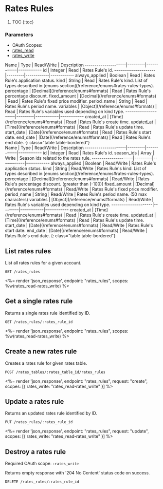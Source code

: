 # Rates Rules

1. TOC
{:toc}

### Parameters
<ul class="nav nav-pills" role="tablist">
  <li class="disabled"><a>OAuth Scopes:</a></li>
  <li class="active"><a href="#rates_read" role="tab" data-toggle="pill">rates_read</a></li>
  <li><a href="#rates_write" role="tab" data-toggle="pill">rates_write</a></li>
</ul>
<div class="tab-content" markdown="1">
  <div class="tab-pane active" id="rates_read" markdown="1">
Name                 | Type    | Read/Write | Description
---------------------|---------|------------|------------
id                   | Integer | Read       | Rates Rule's id.
---------------------|---------|------------|------------
always_applied       | Boolean | Read       | Rates Rule's application status.
kind                 | String  | Read       | Rates Rule's kind. List of types described in [enums section](/reference/enums#rates-rules-types).
percentage           | [Decimal](/reference/enums#formats) | Read       | Rates Rule's percentage discount.
fixed_amount         | [Decimal](/reference/enums#formats) | Read       | Rates Rule's fixed price modifier.
period_name          | String  | Read       | Rates Rule's period name.
variables            | [Object](/reference/enums#formats) | Read       | Rates Rule's variables used depending on kind type.
---------------------|---------|------------|------------
created_at           | [Time](/reference/enums#formats) | Read       | Rates Rule's create time.
updated_at           | [Time](/reference/enums#formats) | Read       | Rates Rule's update time.
start_date           | [Date](/reference/enums#formats) | Read       | Rates Rule's start date.
end_date             | [Date](/reference/enums#formats) | Read       | Rates Rule's end date.
{: class="table table-bordered"}
  </div>
  <div class="tab-pane" id="rates_write" markdown="1">
Name                 | Type    | Read/Write | Description
---------------------|---------|------------|------------
id                   | Integer | Read       | Rates Rule's id.
season_ids           | Array   | Write      | Season ids related to the rates rule.
---------------------|---------|------------|------------
always_applied       | Boolean | Read/Write | Rates Rule's application status.
kind                 | String  | Read/Write | Rates Rule's kind. List of types described in [enums section](/reference/enums#rates-rules-types).
percentage           | [Decimal](/reference/enums#formats) | Read/Write | Rates Rule's percentage discount. (greater than (-100))
fixed_amount         | [Decimal](/reference/enums#formats) | Read/Write | Rates Rule's fixed price modifier.
period_name          | String  | Read/Write | Rates Rule's period name. (50 max characters)
variables            | [Object](/reference/enums#formats) | Read/Write | Rates Rule's variables used depending on kind type.
---------------------|---------|------------|------------
created_at           | [Time](/reference/enums#formats) | Read       | Rates Rule's create time.
updated_at           | [Time](/reference/enums#formats) | Read       | Rates Rule's update time.
start_date           | [Date](/reference/enums#formats) | Read/Write | Rates Rule's start date.
end_date             | [Date](/reference/enums#formats) | Read/Write | Rates Rule's end date.
{: class="table table-bordered"}
  </div>
</div>

## List rates rules

List all rates rules for a given account.

~~~
GET /rates_rules
~~~

<%= render 'json_response', endpoint: "rates_rules", scopes: %w(rates_read-rates_write) %>

## Get a single rates rule

Returns a single rates rule identified by ID.

~~~
GET /rates_rules/:rates_rule_id
~~~

<%= render 'json_response', endpoint: "rates_rules", scopes: %w(rates_read-rates_write) %>

## Create a new rates rule

Creates a rates rule for given rates table.

~~~
POST /rates_tables/:rates_table_id/rates_rules
~~~

<%= render 'json_response', endpoint: "rates_rules", request: "create",
  scopes: [{ rates_write: "rates_read-rates_write" }] %>

## Update a rates rule

Returns an updated rates rule identified by ID.

~~~
PUT /rates_rules/:rates_rule_id
~~~

<%= render 'json_response', endpoint: "rates_rules", request: "update",
  scopes: [{ rates_write: "rates_read-rates_write" }] %>

## Destroy a rates rule

Required OAuth scope: `:rates_write`

Returns empty response with '204 No Content' status code on success.

~~~~~~
DELETE /rates_rules/:rates_rule_id
~~~~~~
